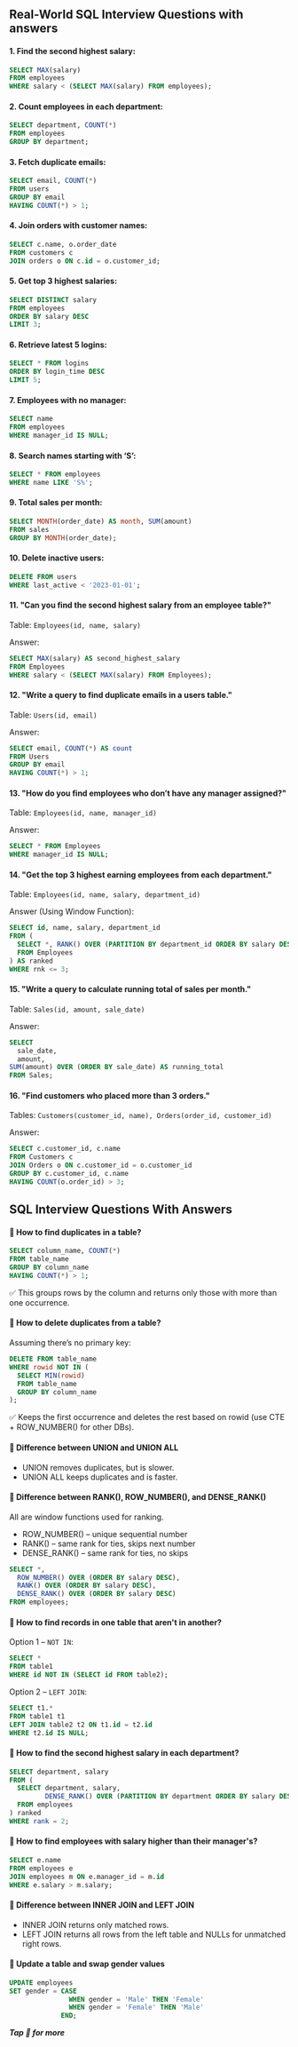 ## Real-World SQL Interview Questions with answers
#### 1. Find the second highest salary:  
```sql
SELECT MAX(salary)  
FROM employees  
WHERE salary < (SELECT MAX(salary) FROM employees);
```

#### 2. Count employees in each department:  
```sql
SELECT department, COUNT(*)  
FROM employees  
GROUP BY department;
```

#### 3. Fetch duplicate emails:  
```sql
SELECT email, COUNT(*)  
FROM users  
GROUP BY email  
HAVING COUNT(*) > 1;
```

#### 4. Join orders with customer names:  
```sql
SELECT c.name, o.order_date  
FROM customers c  
JOIN orders o ON c.id = o.customer_id;
```

#### 5. Get top 3 highest salaries:  
```sql
SELECT DISTINCT salary  
FROM employees  
ORDER BY salary DESC  
LIMIT 3;
```
#### 6. Retrieve latest 5 logins:  
```sql
SELECT * FROM logins  
ORDER BY login_time DESC  
LIMIT 5;
```

#### 7. Employees with no manager:  
```sql
SELECT name  
FROM employees  
WHERE manager_id IS NULL;
```

#### 8. Search names starting with ‘S’:  
```sql
SELECT * FROM employees  
WHERE name LIKE 'S%';
```

#### 9. Total sales per month:  
```sql
SELECT MONTH(order_date) AS month, SUM(amount)  
FROM sales  
GROUP BY MONTH(order_date);
```

#### 10. Delete inactive users:  
```sql
DELETE FROM users  
WHERE last_active < '2023-01-01';
```

#### 11. "Can you find the second highest salary from an employee table?"
Table: `Employees(id, name, salary)`

Answer:
```sql
SELECT MAX(salary) AS second_highest_salary
FROM Employees
WHERE salary < (SELECT MAX(salary) FROM Employees);
```


#### 12. "Write a query to find duplicate emails in a users table."
Table: `Users(id, email)`

Answer:
```sql
SELECT email, COUNT(*) AS count
FROM Users
GROUP BY email
HAVING COUNT(*) > 1;
```

#### 13. "How do you find employees who don’t have any manager assigned?"
Table: `Employees(id, name, manager_id)`

Answer:
```sql
SELECT * FROM Employees
WHERE manager_id IS NULL;
```


#### 14. "Get the top 3 highest earning employees from each department."
Table: `Employees(id, name, salary, department_id)`

Answer (Using Window Function):
```sql
SELECT id, name, salary, department_id
FROM (
  SELECT *, RANK() OVER (PARTITION BY department_id ORDER BY salary DESC) AS rnk
  FROM Employees
) AS ranked
WHERE rnk <= 3;
```

#### 15. "Write a query to calculate running total of sales per month."
Table: `Sales(id, amount, sale_date)`

Answer:
```sql
SELECT
  sale_date,
  amount,
SUM(amount) OVER (ORDER BY sale_date) AS running_total
FROM Sales;
```


#### 16. "Find customers who placed more than 3 orders."
Tables: `Customers(customer_id, name), Orders(order_id, customer_id)`

Answer:
```sql
SELECT c.customer_id, c.name
FROM Customers c
JOIN Orders o ON c.customer_id = o.customer_id
GROUP BY c.customer_id, c.name
HAVING COUNT(o.order_id) > 3;
```

## SQL Interview Questions With Answers 

#### ⿡ How to find duplicates in a table?  
```sql
SELECT column_name, COUNT(*)  
FROM table_name  
GROUP BY column_name  
HAVING COUNT(*) > 1;
```
✅ This groups rows by the column and returns only those with more than one occurrence.

#### ⿢ How to delete duplicates from a table?  
Assuming there’s no primary key:  
```sql
DELETE FROM table_name
WHERE rowid NOT IN (
  SELECT MIN(rowid)
  FROM table_name
  GROUP BY column_name
);
```
✅ Keeps the first occurrence and deletes the rest based on rowid (use CTE + ROW_NUMBER() for other DBs).

#### ⿣ Difference between UNION and UNION ALL  
- UNION removes duplicates, but is slower.  
- UNION ALL keeps duplicates and is faster.

#### ⿤ Difference between RANK(), ROW_NUMBER(), and DENSE_RANK()  
All are window functions used for ranking.  
- ROW_NUMBER() – unique sequential number  
- RANK() – same rank for ties, skips next number  
- DENSE_RANK() – same rank for ties, no skips  
```sql
SELECT *, 
  ROW_NUMBER() OVER (ORDER BY salary DESC),
  RANK() OVER (ORDER BY salary DESC),
  DENSE_RANK() OVER (ORDER BY salary DESC)
FROM employees;
```

#### ⿥ How to find records in one table that aren't in another?  
Option 1 – `NOT IN`:  
```sql
SELECT *
FROM table1
WHERE id NOT IN (SELECT id FROM table2);
```
  
Option 2 – `LEFT JOIN`:  
```sql
SELECT t1.*
FROM table1 t1
LEFT JOIN table2 t2 ON t1.id = t2.id
WHERE t2.id IS NULL;
```

#### ⿦ How to find the second highest salary in each department?  
```sql
SELECT department, salary
FROM (
  SELECT department, salary,
         DENSE_RANK() OVER (PARTITION BY department ORDER BY salary DESC) as rank
  FROM employees
) ranked
WHERE rank = 2;
```

#### ⿧ How to find employees with salary higher than their manager's?  
```sql
SELECT e.name
FROM employees e
JOIN employees m ON e.manager_id = m.id
WHERE e.salary > m.salary;
```

#### ⿨ Difference between INNER JOIN and LEFT JOIN  
- INNER JOIN returns only matched rows.  
- LEFT JOIN returns all rows from the left table and NULLs for unmatched right rows.

#### ⿩ Update a table and swap gender values  
```sql
UPDATE employees
SET gender = CASE 
               WHEN gender = 'Male' THEN 'Female'
               WHEN gender = 'Female' THEN 'Male'
             END;
```
***Tap 🌟 for more***
